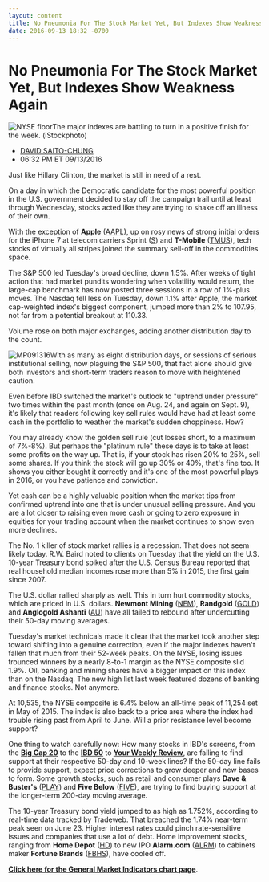 ```yaml
---
layout: content
title: No Pneumonia For The Stock Market Yet, But Indexes Show Weakness Again
date: 2016-09-13 18:32 -0700
---
```



No Pneumonia For The Stock Market Yet, But Indexes Show Weakness Again
=======================================================================


![NYSE floor](https://www.investors.com/wp-content/uploads/2016/07/stock-nyse-1-iStock.jpg)The major indexes are battling to turn in a positive finish for the week. (iStockphoto)



* [DAVID SAITO-CHUNG](https://www.investors.com/author/chungd/ "Posts by DAVID SAITO-CHUNG")
* 06:32 PM ET 09/13/2016




Just like Hillary Clinton, the market is still in need of a rest.


On a day in which the Democratic candidate for the most powerful position in the U.S. government decided to stay off the campaign trail until at least through Wednesday, stocks acted like they are trying to shake off an illness of their own.


With the exception of **Apple** ([AAPL](https://research.investors.com/quote.aspx?symbol=AAPL)), up on rosy news of strong initial orders for the iPhone 7 at telecom carriers Sprint ([S](https://research.investors.com/quote.aspx?symbol=S)) and **T-Mobile** ([TMUS](https://research.investors.com/quote.aspx?symbol=TMUS)), tech stocks of virtually all stripes joined the summary sell-off in the commodities space.


The S&P 500 led Tuesday's broad decline, down 1.5%. After weeks of tight action that had market pundits wondering when volatility would return, the large-cap benchmark has now posted three sessions in a row of 1%-plus moves. The Nasdaq fell less on Tuesday, down 1.1% after Apple, the market cap-weighted index's biggest component, jumped more than 2% to 107.95, not far from a potential breakout at 110.33.


Volume rose on both major exchanges, adding another distribution day to the count.


![MP091316](https://www.investors.com/wp-content/uploads/2016/09/MP091316-175x300.jpg)With as many as eight distribution days, or sessions of serious institutional selling, now plaguing the S&P 500, that fact alone should give both investors and short-term traders reason to move with heightened caution.


Even before IBD switched the market's outlook to "uptrend under pressure" two times within the past month (once on Aug. 24, and again on Sept. 9), it's likely that readers following key sell rules would have had at least some cash in the portfolio to weather the market's sudden choppiness. How?


You may already know the golden sell rule (cut losses short, to a maximum of 7%-8%). But perhaps the "platinum rule" these days is to take at least some profits on the way up. That is, if your stock has risen 20% to 25%, sell some shares. If you think the stock will go up 30% or 40%, that's fine too. It shows you either bought it correctly and it's one of the most powerful plays in 2016, or you have patience and conviction.


Yet cash can be a highly valuable position when the market tips from confirmed uptrend into one that is under unusual selling pressure. And you are a lot closer to raising even more cash or going to zero exposure in equities for your trading account when the market continues to show even more declines.


The No. 1 killer of stock market rallies is a recession. That does not seem likely today. R.W. Baird noted to clients on Tuesday that the yield on the U.S. 10-year Treasury bond spiked after the U.S. Census Bureau reported that real household median incomes rose more than 5% in 2015, the first gain since 2007.


The U.S. dollar rallied sharply as well. This in turn hurt commodity stocks, which are priced in U.S. dollars. **Newmont Mining** ([NEM](https://research.investors.com/quote.aspx?symbol=NEM)), **Randgold** ([GOLD](https://research.investors.com/quote.aspx?symbol=GOLD)) and **Anglogold Ashanti** ([AU](https://research.investors.com/quote.aspx?symbol=AU)) have all failed to rebound after undercutting their 50-day moving averages.


Tuesday's market technicals made it clear that the market took another step toward shifting into a genuine correction, even if the major indexes haven't fallen that much from their 52-week peaks. On the NYSE, losing issues trounced winners by a nearly 8-to-1 margin as the NYSE composite slid 1.9%. Oil, banking and mining shares have a bigger impact on this index than on the Nasdaq. The new high list last week featured dozens of banking and finance stocks. Not anymore.


At 10,535, the NYSE composite is 6.4% below an all-time peak of 11,254 set in May of 2015. The index is also back to a price area where the index had trouble rising past from April to June. Will a prior resistance level become support?


One thing to watch carefully now: How many stocks in IBD's screens, from the **[Big Cap 20](http://research.investors.com/stock-lists/big-cap-20/)** to the **[IBD 50](http://research.investors.com/stock-lists/ibd-50/)** to **[Your Weekly Review](http://research.investors.com/stock-lists/big-cap-20/)**, are failing to find support at their respective 50-day and 10-week lines? If the 50-day line fails to provide support, expect price corrections to grow deeper and new bases to form. Some growth stocks, such as retail and consumer plays **Dave & Buster's** ([PLAY](https://research.investors.com/quote.aspx?symbol=PLAY)) and **Five Below** ([FIVE](https://research.investors.com/quote.aspx?symbol=FIVE)), are trying to find buying support at the longer-term 200-day moving average.


The 10-year Treasury bond yield jumped to as high as 1.752%, according to real-time data tracked by Tradeweb. That breached the 1.74% near-term peak seen on June 23. Higher interest rates could pinch rate-sensitive issues and companies that use a lot of debt. Home improvement stocks, ranging from **Home Depot** ([HD](https://research.investors.com/quote.aspx?symbol=HD)) to new IPO **Alarm.com** ([ALRM](https://research.investors.com/quote.aspx?symbol=ALRM)) to cabinets maker **Fortune Brands** ([FBHS](https://research.investors.com/quote.aspx?symbol=FBHS)), have cooled off.


**[Click here for the General Market Indicators chart page](https://www.investors.com/wp-content/uploads/2016/09/IBD1309152511GMI.pdf)**.




